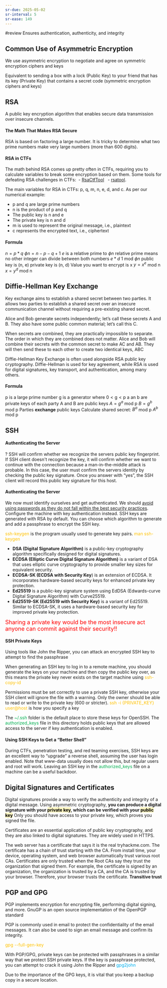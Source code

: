 ```yaml
---
sr-due: 2025-05-02
sr-interval: 5
sr-ease: 149
---
```


#review 
Ensures authentication, authenticity, and integrity

## Common Use of Asymmetric Encryption

We use asymmetric encryption to negotiate and agree on symmetric encryption ciphers and keys

Equivalent to sending a box with a lock (Public Key) to your friend that has its key (Private Key) that contains a secret code (symmetric encryption ciphers and keys)

## RSA

A public key encryption algorithm that enables secure data transmission over insecure channels. 

#### The Math That Makes RSA Secure

RSA is based on factoring a large number. It is tricky to determine what two prime numbers make very large numbers (more than 600 digits). 

#### RSA in CTFs

The math behind RSA comes up pretty often in CTFs, requiring you to calculate variables to break some encryption based on them. Some tools for defeating RSA challenges in CTFs:
 - [RsaCtfTool](https://github.com/Ganapati/RsaCtfTool)
  - [rsatool](https://github.com/ius/rsatool).

The main variables for RSA in CTFs: p, q, m, n, e, d, and c. As per our numerical example:

- p and q are large prime numbers
- n is the product of p and q
- The public key is n and e
- The private key is n and d
- m is used to represent the original message, i.e., plaintext
- c represents the encrypted text, i.e., ciphertext

#### Formula
$n = p * q$
$ϕn = n - p - q +1$
$e$ is a relative prime to $ϕn$
	relative prime means no other integer can divide between both numbers
$e * d$ 1 mod $ϕn$
public key is (n, e)
private key is (n, d)
Value you want to encrypt is x
$y = x^e$ mod n
$x = y^d$ mod n

## Diffie-Hellman Key Exchange 

Key exchange aims to establish a shared secret between two parties. It allows two parties to establish a shared secret over an insecure communication channel without requiring a pre-existing shared secret.

Alice and Bob generate secrets independently; let’s call these secrets A and B. They also have some public common material; let’s call this C.

When secrets are combined, they are practically impossible to separate. The order in which they are combined does not matter. Alice and Bob will combine their secrets with the common secret to make AC and AB. They will then send these to each other to create two identical keys, ABC

Diffie-Hellman Key Exchange is often used alongside RSA public key cryptography. Diffie-Hellman is used for key agreement, while RSA is used for digital signatures, key transport, and authentication, among many others.
#### Formula
p is a large prime number 
g is a generator where 0 < g < p
a an b are private keys of each party 
A and B are public keys
	$A = g^a$ mod p
	$B = g^b$ mod p
Parties **exchange** public keys
Calculate shared secret:
	 $B^a$ mod p
	 $A^b$ mod p

## SSH

#### Authenticating the Server
?
SSH will confirm whether we recognize the servers public key fingerprint. If SSH client doesn't recognize the key, it will confirm whether we want to continue with the connection because a man-in-the-middle attack is probable. In this case, the user must confirm the servers identity by checking the public key signature. Once you answer with “yes”, the SSH client will record this public key signature for this host.

#### Authenticating the Server

We now must identify ourselves and get authenticated. We should <u>avoid using passwords as they do not fall within the best security practices</u>. Configure the machine with key authentication instead. SSH keys are generated with RSA by default. You can choose which algorithm to generate and add a passphrase to encrypt the SSH key. 

<span style="color:rgb(255, 192, 0)">ssh-keygen</span> is the program usually used to generate key pairs. <span style="color:rgb(255, 192, 0)">man ssh-keygen </span>

- **DSA (Digital Signature Algorithm)** is a public-key cryptography algorithm specifically designed for digital signatures.
- **ECDSA (Elliptic Curve Digital Signature Algorithm)** is a variant of DSA that uses elliptic curve cryptography to provide smaller key sizes for equivalent security.
- **ECDSA-SK (ECDSA with Security Key**) is an extension of ECDSA. It incorporates hardware-based security keys for enhanced private key protection.
- **Ed25519** is a public-key signature system using EdDSA (Edwards-curve Digital Signature Algorithm) with Curve25519.
- **Ed25519-SK (Ed25519 with Security Key)** is a variant of Ed25519. Similar to ECDSA-SK, it uses a hardware-based security key for improved private key protection.

<span style="color:rgb(255, 0, 0)"><font size = 4>Sharing a private key would be the most insecure act anyone can commit against their security!! </font></span>

#### SSH Private Keys

Using tools like John the Ripper, you can attack an encrypted SSH key to attempt to find the passphrase

When generating an SSH key to log in to a remote machine, you should generate the keys on your machine and then copy the public key over, as this means the private key never exists on the target machine using <span style="color:rgb(255, 192, 0)">ssh-copy-id</span> 

Permissions must be set correctly to use a private SSH key, otherwise your SSH client will ignore the file with a warning. Only the owner should be able to read or write to the private key (600 or stricter). <span style="color:rgb(255, 192, 0)">ssh -i {PRIVATE_KEY} user@host</span> is how you specify a key

The <span style="color:rgb(0, 176, 80)">~/.ssh</span> folder is the default place to store these keys for OpenSSH. The <span style="color:rgb(0, 176, 80)">authorized_keys</span> file in this directory holds public keys that are allowed access to the server if key authentication is enabled.

#### Using SSH Keys to Get a “Better Shell”

During CTFs, penetration testing, and red teaming exercises, SSH keys are an excellent way to “upgrade” a reverse shell, assuming the user has login enabled. Note that www-data usually does not allow this, but regular users and root will work. Leaving an SSH key in the<span style="color:rgb(0, 176, 80)"> authorized_keys</span> file on a machine can be a useful backdoor.

## Digital Signatures and Certificates

Digital signatures provide a way to verify the authenticity and integrity of a digital message. Using asymmetric cryptography, **you can produce a digital signature with your <mark style="background: #FFF3A3A6;">private key</mark>, which can be verified with your <mark style="background: #FFF3A3A6;">public key</mark>** Only you should have access to your private key, which proves you signed the file.

Certificates are an essential application of public key cryptography, and they are also linked to digital signatures. They are widely used in HTTPS.

The web server has a certificate that says it is the real tryhackme.com. The certificate has a chain of trust starting with the CA. From install time, your device, operating system, and web browser automatically trust various root CAs. Certificates are only trusted when the Root CAs say they trust the organization that signed them. For example, the certificate is signed by an organization, the organization is trusted by a CA, and the CA is trusted by your browser. Therefore, your browser trusts the certificate. **Transitive trust**

## PGP and GPG

PGP implements encryption for encrypting file, performing digital signing, and more. GnuGP is an open source implementation of the OpenPGP standard

PGP is commonly used in email to protect the confidentiality of the email messages. It can also be used to sign an email message and confirm its integrity.

<span style="color:rgb(255, 192, 0)">gpg --full-gen-key</span> 

 With PGP/GPG, private keys can be protected with passphrases in a similar way that we protect SSH private keys. If the key is passphrase protected, you can attempt to crack it using John the Ripper and <span style="color:rgb(0, 176, 240)">gpg2john</span> 

Due to the importance of the GPG keys, it is vital that you keep a backup copy in a secure location.
